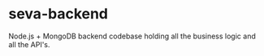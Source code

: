 # seva-backend
Node.js + MongoDB  backend codebase holding all the business logic and all the API's.
